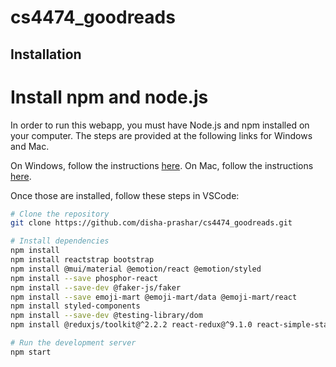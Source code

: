 # cs4474_goodreads

## Installation

# Install npm and node.js
In order to run this webapp, you must have Node.js and npm installed on your computer. The steps are provided at the following links for Windows and Mac.

On Windows, follow the instructions [here](https://radixweb.com/blog/installing-npm-and-nodejs-on-windows-and-mac#windows).
On Mac, follow the instructions [here](https://radixweb.com/blog/installing-npm-and-nodejs-on-windows-and-mac#mac).

Once those are installed, follow these steps in VSCode:

```bash
# Clone the repository
git clone https://github.com/disha-prashar/cs4474_goodreads.git

# Install dependencies
npm install
npm install reactstrap bootstrap
npm install @mui/material @emotion/react @emotion/styled
npm install --save phosphor-react
npm install --save-dev @faker-js/faker
npm install --save emoji-mart @emoji-mart/data @emoji-mart/react
npm install styled-components
npm install --save-dev @testing-library/dom
npm install @reduxjs/toolkit@^2.2.2 react-redux@^9.1.0 react-simple-star-rating@^5.1.7 redux-persist@^6.0.0 typescript@^3.7.0-dev

# Run the development server
npm start
